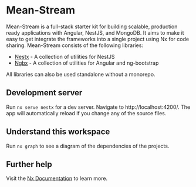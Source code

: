 # Mean-Stream

Mean-Stream is a full-stack starter kit for building scalable, production ready applications with Angular, NestJS, and MongoDB.
It aims to make it easy to get integrate the frameworks into a single project using Nx for code sharing.
Mean-Stream consists of the following libraries:

- [Nestx](libs/nestx/README.md) - A collection of utilities for NestJS
- [Ngbx](libs/ngbx/README.md) - A collection of utilities for Angular and ng-bootstrap

All libraries can also be used standalone without a monorepo.

## Development server

Run `nx serve nestx` for a dev server. Navigate to http://localhost:4200/. The app will automatically reload if you change any of the source files.

## Understand this workspace

Run `nx graph` to see a diagram of the dependencies of the projects.

## Further help

Visit the [Nx Documentation](https://nx.dev) to learn more.
